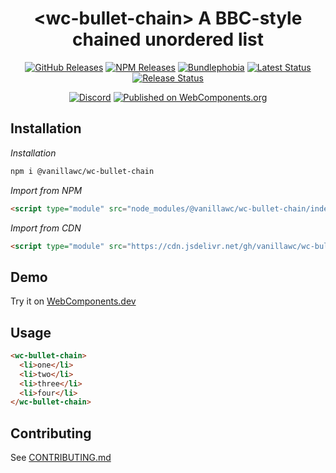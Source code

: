<h1 align="center">&lt;wc-bullet-chain&gt; A BBC-style chained unordered list</h1>

<div align="center">
  <a href="https://github.com/vanillawc/wc-bullet-chain/releases"><img src="https://badgen.net/github/tag/vanillawc/wc-bullet-chain" alt="GitHub Releases"></a>
  <a href="https://www.npmjs.com/package/@vanillawc/wc-bullet-chain"><img src="https://badgen.net/npm/v/@vanillawc/wc-bullet-chain" alt="NPM Releases"></a>
  <a href="https://bundlephobia.com/result?p=@vanillawc/wc-bullet-chain"><img src="https://badgen.net/bundlephobia/minzip/@vanillawc/wc-bullet-chain" alt="Bundlephobia"></a>
  <a href="https://github.com/vanillawc/wc-bullet-chain/actions"><img src="https://github.com/vanillawc/wc-bullet-chain/workflows/Latest/badge.svg" alt="Latest Status"></a>
  <a href="https://github.com/vanillawc/wc-bullet-chain/actions"><img src="https://github.com/vanillawc/wc-bullet-chain/workflows/Release/badge.svg" alt="Release Status"></a>

  <a href="https://discord.gg/8ur9M5"><img alt="Discord" src="https://img.shields.io/discord/723296249121603604?color=%23738ADB"></a>
  <a href="https://www.webcomponents.org/element/vanillawc/wc-bullet-chain"><img src="https://img.shields.io/badge/webcomponents.org-published-blue.svg" alt="Published on WebComponents.org"></a>
</div>

## Installation

*Installation*
```sh
npm i @vanillawc/wc-bullet-chain
```

*Import from NPM*
```html
<script type="module" src="node_modules/@vanillawc/wc-bullet-chain/index.js"></script>
```

*Import from CDN*
```html
<script type="module" src="https://cdn.jsdelivr.net/gh/vanillawc/wc-bullet-chain@1/index.js"></script>
```

## Demo

Try it on [WebComponents.dev](https://webcomponents.dev/edit/xV1ouLKugHReJTHkdlG7?sv=1&pm=1)

## Usage

```html
<wc-bullet-chain>
  <li>one</li>
  <li>two</li>
  <li>three</li>
  <li>four</li>
</wc-bullet-chain>
```

## Contributing

See [CONTRIBUTING.md](https://github.com/vanillawc/vanillawc/blob/main/CONTRIBUTING.md)

